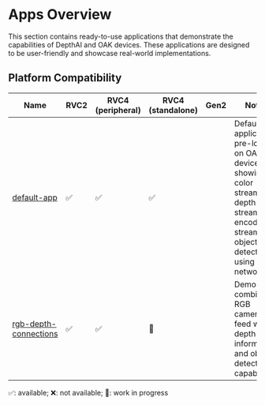 # Apps Overview

This section contains ready-to-use applications that demonstrate the capabilities of DepthAI and OAK devices. These applications are designed to be user-friendly and showcase real-world implementations.

## Platform Compatibility

| Name                                                             | RVC2 | RVC4 (peripheral) | RVC4 (standalone) | Gen2 | Notes                                                                                                                                      |
| ---------------------------------------------------------------- | ---- | ----------------- | ----------------- | ---- | ------------------------------------------------------------------------------------------------------------------------------------------ |
| [default-app](default-app/)                                      | ✅   | ✅                | ✅                |      | Default application pre-loaded on OAK4 devices showing color stream, depth stream, encoded stream and object detections using YOLO network |
| [rgb-depth-connections](conference-demos/rgb-depth-connections/) | ✅   | ✅                | 🚧                |      | Demo combining RGB camera feed with depth information and object detection capabilities.                                                   |

✅: available; ❌: not available; 🚧: work in progress
